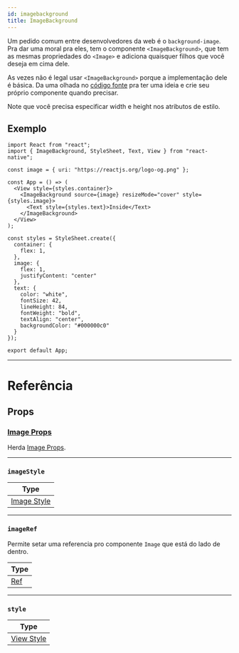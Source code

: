```yaml
---
id: imagebackground
title: ImageBackground
---
```


Um pedido comum entre desenvolvedores da web é o `background-image`. Pra dar uma moral pra eles, tem o componente `<ImageBackground>`, que tem as mesmas propriedades do `<Image>` e adiciona quaisquer filhos que você deseja em cima dele.

As vezes não é legal usar `<ImageBackground>` porque a implementação dele é básica. Da uma olhada no [código fonte](https://github.com/facebook/react-native/blob/master/Libraries/Image/ImageBackground.js) pra ter uma ideia e crie seu próprio componente quando precisar.

Note que você precisa especificar width e height nos atributos de estilo.

## Exemplo

```SnackPlayer name=ImageBackground
import React from "react";
import { ImageBackground, StyleSheet, Text, View } from "react-native";

const image = { uri: "https://reactjs.org/logo-og.png" };

const App = () => (
  <View style={styles.container}>
    <ImageBackground source={image} resizeMode="cover" style={styles.image}>
      <Text style={styles.text}>Inside</Text>
    </ImageBackground>
  </View>
);

const styles = StyleSheet.create({
  container: {
    flex: 1,
  },
  image: {
    flex: 1,
    justifyContent: "center"
  },
  text: {
    color: "white",
    fontSize: 42,
    lineHeight: 84,
    fontWeight: "bold",
    textAlign: "center",
    backgroundColor: "#000000c0"
  }
});

export default App;
```

---

# Referência

## Props

### [Image Props](image.md#props)

Herda [Image Props](image.md#props).

---

### `imageStyle`

| Type                                |
| ----------------------------------- |
| [Image Style](image-style-props.md) |

---

### `imageRef`

Permite setar uma referencia pro componente `Image` que está do lado de dentro.

| Type                                                  |
| ----------------------------------------------------- |
| [Ref](https://reactjs.org/docs/refs-and-the-dom.html) |

---

### `style`

| Type                              |
| --------------------------------- |
| [View Style](view-style-props.md) |
